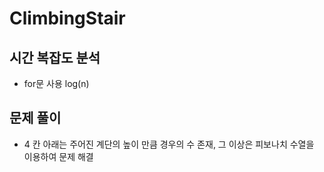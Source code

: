 ##
# ClimbingStair

## 시간 복잡도 분석
  - for문 사용 log(n)
## 문제 풀이
  - 4 칸 아래는 주어진 계단의 높이 만큼 경우의 수 존재, 그 이상은 피보나치 수열을 이용하여 문제 해결
